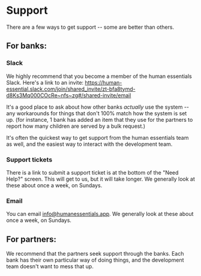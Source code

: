 # Support

There are a few ways to get support -- some are better than others.
## For banks:
### Slack 
We highly recommend that you become a member of the human essentials Slack.  Here's a link to an invite:  https://human-essential.slack.com/join/shared_invite/zt-bfa8tymd-d8Ks3Mq000COcRe~nfs~zg#/shared-invite/email


It's a good place to ask about how other banks *actually* use the system 
    -- any workarounds for things that don't 100% match how the system is set up.
       (for instance, 1 bank has added an item that they use for the partners to report how many children are served by a bulk request.)

It's often the quickest way to get support from the human essentials team as well, and the easiest way to interact with the development team.
### Support tickets
There is a link to submit a support ticket is at the bottom of the "Need Help?"  screen.   This will get to us, 
    but it will take longer.  We generally look at these about once a week, on Sundays.
### Email

You can email info@humanessentials.app.   We generally look at these about once a week, on Sundays.

## For partners:
We recommend that the partners seek support through the banks.  Each bank has their own particular way of doing things, and the development team doesn't want to mess that up.


